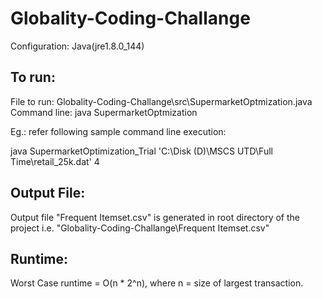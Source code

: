 # Globality-Coding-Challange
  Configuration: Java(jre1.8.0_144)

## To run:
  File to run: Globality-Coding-Challange\src\SupermarketOptmization.java
  Command line: java SupermarketOptmization <full path of transaction file> <sigma-value>
  
  Eg.: refer following sample command line execution:
  
  java SupermarketOptimization_Trial 'C:\Disk (D)\MSCS UTD\Full Time\retail_25k.dat' 4
   
## Output File:
  Output file "Frequent Itemset.csv" is generated in root directory of the project i.e. "Globality-Coding-Challange\Frequent Itemset.csv"
  
## Runtime:
  Worst Case runtime = O(n * 2^n), where n = size of largest transaction.
